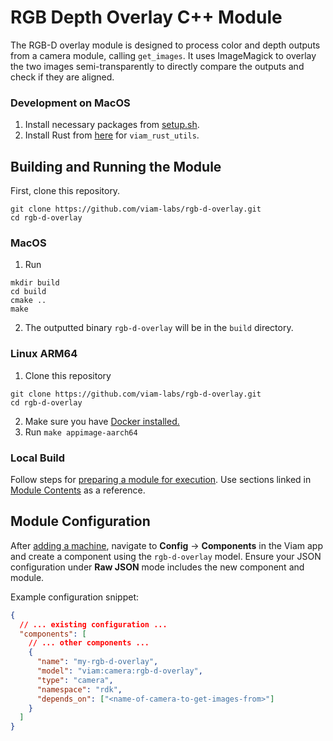 # RGB Depth Overlay C++ Module

The RGB-D overlay module is designed to process color and depth outputs from a camera module, calling `get_images`. It uses ImageMagick to overlay the two images semi-transparently to directly compare the outputs and check if they are aligned.

### Development on MacOS

1. Install necessary packages from [setup.sh](setup.sh).
1. Install Rust from [here](https://www.rust-lang.org/tools/install) for `viam_rust_utils`.

## Building and Running the Module
First, clone this repository.
```
git clone https://github.com/viam-labs/rgb-d-overlay.git
cd rgb-d-overlay
```
### MacOS
1. Run
```
mkdir build
cd build
cmake ..
make
```
2. The outputted binary `rgb-d-overlay` will be in the `build` directory.

### Linux ARM64
1. Clone this repository
```
git clone https://github.com/viam-labs/rgb-d-overlay.git
cd rgb-d-overlay
```
2. Make sure you have [Docker installed.](https://docs.docker.com/engine/install/)
3. Run `make appimage-aarch64`

### Local Build

Follow steps for [preparing a module for execution](https://docs.viam.com/registry/create/#prepare-the-module-for-execution). Use sections linked in [Module Contents](#module-contents) as a reference.

## Module Configuration

After [adding a machine](https://docs.viam.com/fleet/machines/#add-a-new-machine), navigate to **Config** -> **Components** in the Viam app and create a component using the `rgb-d-overlay` model. Ensure your JSON configuration under **Raw JSON** mode includes the new component and module.

Example configuration snippet:

```json
{
  // ... existing configuration ...
  "components": [
    // ... other components ...
    {
      "name": "my-rgb-d-overlay",
      "model": "viam:camera:rgb-d-overlay",
      "type": "camera",
      "namespace": "rdk",
      "depends_on": ["<name-of-camera-to-get-images-from>"]
    }
  ]
}
```

